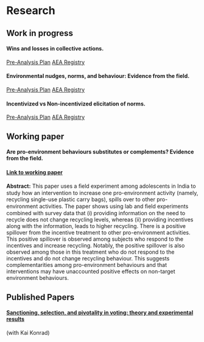 # Research

## Work in progress

#### Wins and losses in collective actions.

 [Pre-Analysis Plan]()  [AEA Registry](https://www.socialscienceregistry.org/trials/7474) 

#### Environmental nudges, norms, and behaviour: Evidence from the field.

[Pre-Analysis Plan]()  [AEA Registry]() 

#### Incentivized vs Non-incentivized elicitation of norms.
[Pre-Analysis Plan]()  [AEA Registry]() 

## Working paper

#### Are pro-environment behaviours substitutes or complements? Evidence from the field.

#### [Link to working paper](https://papers.ssrn.com/sol3/papers.cfm?abstract_id=3799970) 

**Abstract:** This paper uses a ﬁeld experiment among adolescents in India to study how an intervention to increase one pro-environment activity (namely, recycling single-use plastic carry bags), spills over to other pro-environment activities. The paper shows using lab and ﬁeld experiments combined with survey data that (i) providing information on the need to recycle does not change recycling levels, whereas (ii) providing incentives along with the information, leads to higher recycling. There is a positive spillover from the incentive treatment to other pro-environment activities. This positive spillover is observed among subjects who respond to the incentives and increase recycling. Notably, the positive spillover is also observed among those in this treatment who do not respond to the incentives and do not change recycling behaviour. This suggests complementarities among pro-environment behaviours and that interventions may have unaccounted positive effects on non-target environment behaviours.

## Published Papers

#### [Sanctioning, selection, and pivotality in voting: theory and experimental results](https://link.springer.com/article/10.1007/s10602-019-09284-4) 

(with Kai Konrad)
